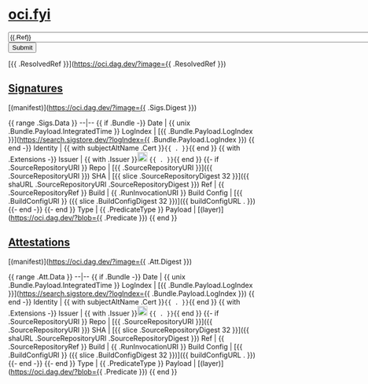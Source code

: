 # [oci.fyi](/)

<form action="/" method="GET" autocomplete="off" spellcheck="false">
<input size="100" type="text" name="image" value="{{.Ref}}">
<input type="submit">

[{{ .ResolvedRef }}](https://oci.dag.dev/?image={{ .ResolvedRef }})

## [Signatures](#signatures)

[(manifest)](https://oci.dag.dev/?image={{ .Sigs.Digest }})

{{ range .Sigs.Data }}
--|--
{{ if .Bundle -}}
Date | {{ unix .Bundle.Payload.IntegratedTime }}
LogIndex | [{{ .Bundle.Payload.LogIndex }}](https://search.sigstore.dev/?logIndex={{ .Bundle.Payload.LogIndex }})
{{ end -}}
Identity | {{ with subjectAltName .Cert }}`{{ . }}`{{ end }}
{{ with .Extensions -}}
Issuer | {{ with .Issuer }}<img src="{{ issuerIcon . }}" width="20"/> `{{ . }}`{{ end }}
{{- if .SourceRepositoryURI }}
Repo | [{{ .SourceRepositoryURI }}]({{ .SourceRepositoryURI }})
SHA | [{{ slice .SourceRepositoryDigest 32 }}]({{ shaURL .SourceRepositoryURI .SourceRepositoryDigest }})
Ref | {{ .SourceRepositoryRef }}
Build | {{ .RunInvocationURI }}
Build Config | [{{ .BuildConfigURI }} ({{ slice .BuildConfigDigest 32 }})]({{ buildConfigURL . }})
{{- end -}}
{{- end }}
Type | {{ .PredicateType }}
Payload | [(layer)](https://oci.dag.dev/?blob={{ .Predicate }})
{{ end }}

## [Attestations](#attestations)

[(manifest)](https://oci.dag.dev/?image={{ .Att.Digest }})

{{ range .Att.Data }}
--|--
{{ if .Bundle -}}
Date | {{ unix .Bundle.Payload.IntegratedTime }}
LogIndex | [{{ .Bundle.Payload.LogIndex }}](https://search.sigstore.dev/?logIndex={{ .Bundle.Payload.LogIndex }})
{{ end -}}
Identity | {{ with subjectAltName .Cert }}`{{ . }}`{{ end }}
{{ with .Extensions -}}
Issuer | {{ with .Issuer }}<img src="{{ issuerIcon . }}" width="20"/> `{{ . }}`{{ end }}
{{- if .SourceRepositoryURI }}
Repo | [{{ .SourceRepositoryURI }}]({{ .SourceRepositoryURI }})
SHA | [{{ slice .SourceRepositoryDigest 32 }}]({{ shaURL .SourceRepositoryURI .SourceRepositoryDigest }})
Ref | {{ .SourceRepositoryRef }}
Build | {{ .RunInvocationURI }}
Build Config | [{{ .BuildConfigURI }} ({{ slice .BuildConfigDigest 32 }})]({{ buildConfigURL . }})
{{- end -}}
{{- end }}
Type | {{ .PredicateType }}
Payload | [(layer)](https://oci.dag.dev/?blob={{ .Predicate }})
{{ end }}

